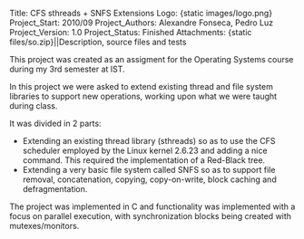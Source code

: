 Title: CFS sthreads + SNFS Extensions
Logo: {static images/logo.png}
Project_Start: 2010/09
Project_Authors: Alexandre Fonseca, Pedro Luz
Project_Version: 1.0
Project_Status: Finished
Attachments:
    {static files/so.zip}||Description, source files and tests

This project was created as an assigment for the Operating Systems course
during my 3rd semester at IST.

In this project we were asked to extend existing thread and file system
libraries to support new operations, working upon what we were taught during
class.

<!-- PELICAN_END_SUMMARY -->

It was divided in 2 parts:

* Extending an existing thread library (sthreads) so as to use the CFS
  scheduler employed by the Linux kernel 2.6.23 and adding a nice command. This
  required the implementation of a Red-Black tree.
* Extending a very basic file system called SNFS so as to support file removal,
  concatenation, copying, copy-on-write, block caching and defragmentation.

The project was implemented in C and functionality was implemented with a focus
on parallel execution, with synchronization blocks being created with
mutexes/monitors.
